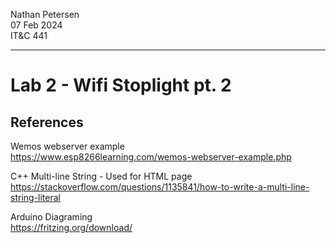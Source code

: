 Nathan Petersen  
07 Feb 2024  
IT&C 441  

---

# Lab 2 - Wifi Stoplight pt. 2
## References
Wemos webserver example  
https://www.esp8266learning.com/wemos-webserver-example.php

C++ Multi-line String - Used for HTML page  
https://stackoverflow.com/questions/1135841/how-to-write-a-multi-line-string-literal

Arduino Diagraming  
https://fritzing.org/download/